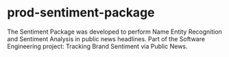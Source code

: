 # prod-sentiment-package
The Sentiment Package was developed to perform Name Entity Recognition and Sentiment Analysis in public news headlines. 
Part of the Software Engineering project: Tracking Brand Sentiment via Public News.
